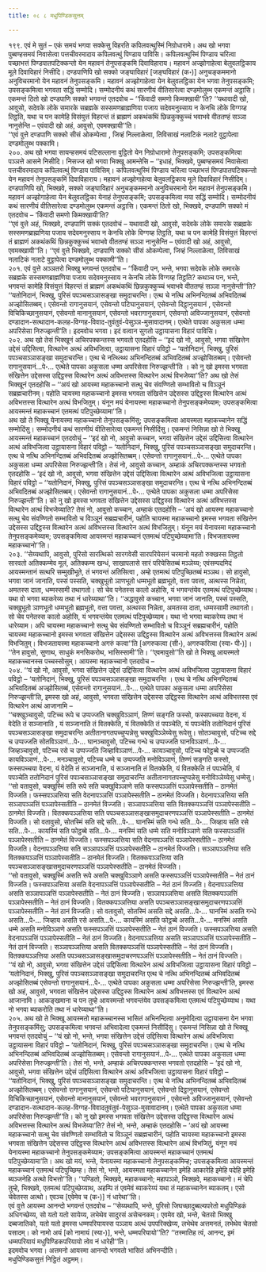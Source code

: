 ```yaml
---
title: ०८ ८ मधुपिण्डिकसुत्तम्

---
```


१९९. एवं मे सुतं – एकं समयं भगवा सक्केसु विहरति कपिलवत्थुस्मिं निग्रोधारामे। अथ खो भगवा पुब्बण्हसमयं निवासेत्वा पत्तचीवरमादाय कपिलवत्थुं पिण्डाय पाविसि। कपिलवत्थुस्मिं पिण्डाय चरित्वा पच्छाभत्तं पिण्डपातपटिक्कन्तो येन महावनं तेनुपसङ्कमि दिवाविहाराय। महावनं अज्झोगाहेत्वा बेलुवलट्ठिकाय मूले दिवाविहारं निसीदि। दण्डपाणिपि खो सक्को जङ्घाविहारं [जङ्घविहारं (क॰)] अनुचङ्कममानो अनुविचरमानो येन महावनं तेनुपसङ्कमि। महावनं अज्झोगाहेत्वा येन बेलुवलट्ठिका येन भगवा तेनुपसङ्कमि; उपसङ्कमित्वा भगवता सद्धिं सम्मोदि। सम्मोदनीयं कथं सारणीयं वीतिसारेत्वा दण्डमोलुब्भ एकमन्तं अट्ठासि। एकमन्तं ठितो खो दण्डपाणि सक्को भगवन्तं एतदवोच – ‘‘किंवादी समणो किमक्खायी’’ति? ‘‘यथावादी खो, आवुसो, सदेवके लोके समारके सब्रह्मके सस्समणब्राह्मणिया पजाय सदेवमनुस्साय न केनचि लोके विग्गय्ह तिट्ठति, यथा च पन कामेहि विसंयुत्तं विहरन्तं तं ब्राह्मणं अकथंकथिं छिन्नकुक्कुच्चं भवाभवे वीततण्हं सञ्ञा नानुसेन्ति – एवंवादी खो अहं, आवुसो, एवमक्खायी’’ति।  
‘‘एवं वुत्ते दण्डपाणि सक्को सीसं ओकम्पेत्वा , जिव्हं निल्लाळेत्वा, तिविसाखं नलाटिकं नलाटे वुट्ठापेत्वा दण्डमोलुब्भ पक्कामि।  
२००. अथ खो भगवा सायन्हसमयं पटिसल्लाना वुट्ठितो येन निग्रोधारामो तेनुपसङ्कमि; उपसङ्कमित्वा पञ्ञत्ते आसने निसीदि। निसज्ज खो भगवा भिक्खू आमन्तेसि – ‘‘इधाहं, भिक्खवे, पुब्बण्हसमयं निवासेत्वा पत्तचीवरमादाय कपिलवत्थुं पिण्डाय पाविसिम्। कपिलवत्थुस्मिं पिण्डाय चरित्वा पच्छाभत्तं पिण्डपातपटिक्कन्तो येन महावनं तेनुपसङ्कमिं दिवाविहाराय। महावनं अज्झोगाहेत्वा बेलुवलट्ठिकाय मूले दिवाविहारं निसीदिम्। दण्डपाणिपि खो, भिक्खवे, सक्को जङ्घाविहारं अनुचङ्कममानो अनुविचरमानो येन महावनं तेनुपसङ्कमि। महावनं अज्झोगाहेत्वा येन बेलुवलट्ठिका येनाहं तेनुपसङ्कमि; उपसङ्कमित्वा मया सद्धिं सम्मोदि। सम्मोदनीयं कथं सारणीयं वीतिसारेत्वा दण्डमोलुब्भ एकमन्तं अट्ठासि। एकमन्तं ठितो खो, भिक्खवे, दण्डपाणि सक्को मं एतदवोच – ‘किंवादी समणो किमक्खायी’ति?  
‘‘एवं वुत्ते अहं, भिक्खवे, दण्डपाणिं सक्कं एतदवोचं – यथावादी खो, आवुसो, सदेवके लोके समारके सब्रह्मके सस्समणब्राह्मणिया पजाय सदेवमनुस्साय न केनचि लोके विग्गय्ह तिट्ठति, यथा च पन कामेहि विसंयुत्तं विहरन्तं तं ब्राह्मणं अकथंकथिं छिन्नकुक्कुच्चं भवाभवे वीततण्हं सञ्ञा नानुसेन्ति – एवंवादी खो अहं, आवुसो, एवमक्खायी’’ति। ‘‘एवं वुत्ते भिक्खवे, दण्डपाणि सक्को सीसं ओकम्पेत्वा, जिव्हं निल्लाळेत्वा, तिविसाखं नलाटिकं नलाटे वुट्ठापेत्वा दण्डमोलुब्भ पक्कामी’’ति।  
२०१. एवं वुत्ते अञ्ञतरो भिक्खु भगवन्तं एतदवोच – ‘‘किंवादी पन, भन्ते, भगवा सदेवके लोके समारके सब्रह्मके सस्समणब्राह्मणिया पजाय सदेवमनुस्साय न केनचि लोके विग्गय्ह तिट्ठति? कथञ्च पन, भन्ते, भगवन्तं कामेहि विसंयुत्तं विहरन्तं तं ब्राह्मणं अकथंकथिं छिन्नकुक्कुच्चं भवाभवे वीततण्हं सञ्ञा नानुसेन्ती’’ति? ‘‘यतोनिदानं, भिक्खु, पुरिसं पपञ्चसञ्ञासङ्खा समुदाचरन्ति। एत्थ चे नत्थि अभिनन्दितब्बं अभिवदितब्बं अज्झोसितब्बम्। एसेवन्तो रागानुसयानं, एसेवन्तो पटिघानुसयानं, एसेवन्तो दिट्ठानुसयानं , एसेवन्तो विचिकिच्छानुसयानं, एसेवन्तो मानानुसयानं, एसेवन्तो भवरागानुसयानं, एसेवन्तो अविज्जानुसयानं, एसेवन्तो दण्डादान-सत्थादान-कलह-विग्गह-विवाद-तुवंतुवं-पेसुञ्ञ-मुसावादानम्। एत्थेते पापका अकुसला धम्मा अपरिसेसा निरुज्झन्ती’ति। इदमवोच भगवा। इदं वत्वान सुगतो उट्ठायासना विहारं पाविसि।  
२०२. अथ खो तेसं भिक्खूनं अचिरपक्कन्तस्स भगवतो एतदहोसि – ‘‘इदं खो नो, आवुसो, भगवा संखित्तेन उद्देसं उद्दिसित्वा, वित्थारेन अत्थं अविभजित्वा, उट्ठायासना विहारं पविट्ठो – ‘यतोनिदानं, भिक्खु, पुरिसं पपञ्चसञ्ञासङ्खा समुदाचरन्ति। एत्थ चे नत्थ्त्थ्थि अभिनन्दितब्बं अभिवदितब्बं अज्झोसितब्बम्। एसेवन्तो रागानुसयानं…पे॰… एत्थेते पापका अकुसला धम्मा अपरिसेसा निरुज्झन्ती’ति । को नु खो इमस्स भगवता संखित्तेन उद्देसस्स उद्दिट्ठस्स वित्थारेन अत्थं अविभत्तस्स वित्थारेन अत्थं विभजेय्या’’ति? अथ खो तेसं भिक्खूनं एतदहोसि – ‘‘अयं खो आयस्मा महाकच्चानो सत्थु चेव संवण्णितो सम्भावितो च विञ्ञूनं सब्रह्मचारीनम्। पहोति चायस्मा महाकच्चानो इमस्स भगवता संखित्तेन उद्देसस्स उद्दिट्ठस्स वित्थारेन अत्थं अविभत्तस्स वित्थारेन अत्थं विभजितुम्। यंनून मयं येनायस्मा महाकच्चानो तेनुपसङ्कमेय्याम; उपसङ्कमित्वा आयस्मन्तं महाकच्चानं एतमत्थं पटिपुच्छेय्यामा’’ति।  
अथ खो ते भिक्खू येनायस्मा महाकच्चानो तेनुपसङ्कमिंसु; उपसङ्कमित्वा आयस्मता महाकच्चानेन सद्धिं सम्मोदिंसु। सम्मोदनीयं कथं सारणीयं वीतिसारेत्वा एकमन्तं निसीदिंसु। एकमन्तं निसिन्ना खो ते भिक्खू आयस्मन्तं महाकच्चानं एतदवोचुं – ‘‘इदं खो नो, आवुसो कच्चान, भगवा संखित्तेन उद्देसं उद्दिसित्वा वित्थारेन अत्थं अविभजित्वा उट्ठायासना विहारं पविट्ठो – ‘यतोनिदानं, भिक्खु, पुरिसं पपञ्चसञ्ञासङ्खा समुदाचरन्ति। एत्थ चे नत्थि अभिनन्दितब्बं अभिवदितब्बं अज्झोसितब्बम्। एसेवन्तो रागानुसयानं…पे॰… एत्थेते पापका अकुसला धम्मा अपरिसेसा निरुज्झन्ती’ति। तेसं नो, आवुसो कच्चान, अम्हाकं अचिरपक्कन्तस्स भगवतो एतदहोसि – ‘इदं खो नो, आवुसो, भगवा संखित्तेन उद्देसं उद्दिसित्वा वित्थारेन अत्थं अविभजित्वा उट्ठायासना विहारं पविट्ठो – ‘‘यतोनिदानं, भिक्खु, पुरिसं पपञ्चसञ्ञासङ्खा समुदाचरन्ति। एत्थ चे नत्थि अभिनन्दितब्बं अभिवदितब्बं अज्झोसितब्बम्। एसेवन्तो रागानुसयानं…पे॰… एत्थेते पापका अकुसला धम्मा अपरिसेसा निरुज्झन्ती’’ति। को नु खो इमस्स भगवता संखित्तेन उद्देसस्स उद्दिट्ठस्स वित्थारेन अत्थं अविभत्तस्स वित्थारेन अत्थं विभजेय्याति? तेसं नो, आवुसो कच्चान, अम्हाकं एतदहोसि – ‘अयं खो आयस्मा महाकच्चानो सत्थु चेव संवण्णितो सम्भावितो च विञ्ञूनं सब्रह्मचारीनं, पहोति चायस्मा महाकच्चानो इमस्स भगवता संखित्तेन उद्देसस्स उद्दिट्ठस्स वित्थारेन अत्थं अविभत्तस्स वित्थारेन अत्थं विभजितुम्। यंनून मयं येनायस्मा महाकच्चानो तेनुपसङ्कमेय्याम; उपसङ्कमित्वा आयस्मन्तं महाकच्चानं एतमत्थं पटिपुच्छेय्यामा’ति। विभजतायस्मा महाकच्चानो’’ति।  
२०३. ‘‘सेय्यथापि, आवुसो, पुरिसो सारत्थिको सारगवेसी सारपरियेसनं चरमानो महतो रुक्खस्स तिट्ठतो सारवतो अतिक्कम्मेव मूलं, अतिक्कम्म खन्धं, साखापलासे सारं परियेसितब्बं मञ्ञेय्य; एवंसम्पदमिदं आयस्मन्तानं सत्थरि सम्मुखीभूते, तं भगवन्तं अतिसित्वा , अम्हे एतमत्थं पटिपुच्छितब्बं मञ्ञथ। सो हावुसो, भगवा जानं जानाति, पस्सं पस्सति, चक्खुभूतो ञाणभूतो धम्मभूतो ब्रह्मभूतो, वत्ता पवत्ता, अत्थस्स निन्नेता, अमतस्स दाता, धम्मस्सामी तथागतो। सो चेव पनेतस्स कालो अहोसि, यं भगवन्तंयेव एतमत्थं पटिपुच्छेय्याथ। यथा वो भगवा ब्याकरेय्य तथा नं धारेय्याथा’’ति। ‘‘अद्धावुसो कच्चान, भगवा जानं जानाति, पस्सं पस्सति, चक्खुभूतो ञाणभूतो धम्मभूतो ब्रह्मभूतो, वत्ता पवत्ता, अत्थस्स निन्नेता, अमतस्स दाता, धम्मस्सामी तथागतो। सो चेव पनेतस्स कालो अहोसि, यं भगवन्तंयेव एतमत्थं पटिपुच्छेय्याम। यथा नो भगवा ब्याकरेय्य तथा नं धारेय्याम। अपि चायस्मा महाकच्चानो सत्थु चेव संवण्णितो सम्भावितो च विञ्ञूनं सब्रह्मचारीनं, पहोति चायस्मा महाकच्चानो इमस्स भगवता संखित्तेन उद्देसस्स उद्दिट्ठस्स वित्थारेन अत्थं अविभत्तस्स वित्थारेन अत्थं विभजितुम्। विभजतायस्मा महाकच्चानो अगरुं कत्वा’’ति [अगरुकत्वा (सी॰), अगरुकरित्वा (स्या॰ पी॰)]। ‘‘तेन हावुसो, सुणाथ, साधुकं मनसिकरोथ, भासिस्सामी’’ति। ‘‘एवमावुसो’’ति खो ते भिक्खू आयस्मतो महाकच्चानस्स पच्चस्सोसुम्। आयस्मा महाकच्चानो एतदवोच –  
२०४. ‘‘यं खो नो, आवुसो, भगवा संखित्तेन उद्देसं उद्दिसित्वा वित्थारेन अत्थं अविभजित्वा उट्ठायासना विहारं पविट्ठो – ‘यतोनिदानं, भिक्खु, पुरिसं पपञ्चसञ्ञासङ्खा समुदाचरन्ति । एत्थ चे नत्थि अभिनन्दितब्बं अभिवदितब्बं अज्झोसितब्बं, एसेवन्तो रागानुसयानं…पे॰… एत्थेते पापका अकुसला धम्मा अपरिसेसा निरुज्झन्ती’ति, इमस्स खो अहं, आवुसो, भगवता संखित्तेन उद्देसस्स उद्दिट्ठस्स वित्थारेन अत्थं अविभत्तस्स एवं वित्थारेन अत्थं आजानामि –  
‘‘चक्खुञ्चावुसो, पटिच्च रूपे च उप्पज्जति चक्खुविञ्ञाणं, तिण्णं सङ्गति फस्सो, फस्सपच्चया वेदना, यं वेदेति तं सञ्जानाति , यं सञ्जानाति तं वितक्केति, यं वितक्केति तं पपञ्चेति, यं पपञ्चेति ततोनिदानं पुरिसं पपञ्चसञ्ञासङ्खा समुदाचरन्ति अतीतानागतपच्चुप्पन्नेसु चक्खुविञ्ञेय्येसु रूपेसु। सोतञ्चावुसो, पटिच्च सद्दे च उप्पज्जति सोतविञ्ञाणं…पे॰… घानञ्चावुसो, पटिच्च गन्धे च उप्पज्जति घानविञ्ञाणं…पे॰… जिव्हञ्चावुसो, पटिच्च रसे च उप्पज्जति जिव्हाविञ्ञाणं…पे॰… कायञ्चावुसो, पटिच्च फोट्ठब्बे च उप्पज्जति कायविञ्ञाणं…पे॰… मनञ्चावुसो, पटिच्च धम्मे च उप्पज्जति मनोविञ्ञाणं, तिण्णं सङ्गति फस्सो, फस्सपच्चया वेदना, यं वेदेति तं सञ्जानाति, यं सञ्जानाति तं वितक्केति, यं वितक्केति तं पपञ्चेति, यं पपञ्चेति ततोनिदानं पुरिसं पपञ्चसञ्ञासङ्खा समुदाचरन्ति अतीतानागतपच्चुप्पन्नेसु मनोविञ्ञेय्येसु धम्मेसु।  
‘‘सो वतावुसो, चक्खुस्मिं सति रूपे सति चक्खुविञ्ञाणे सति फस्सपञ्ञत्तिं पञ्ञापेस्सतीति – ठानमेतं विज्जति। फस्सपञ्ञत्तिया सति वेदनापञ्ञत्तिं पञ्ञापेस्सतीति – ठानमेतं विज्जति। वेदनापञ्ञत्तिया सति सञ्ञापञ्ञत्तिं पञ्ञापेस्सतीति – ठानमेतं विज्जति। सञ्ञापञ्ञत्तिया सति वितक्कपञ्ञत्तिं पञ्ञापेस्सतीति – ठानमेतं विज्जति। वितक्कपञ्ञत्तिया सति पपञ्चसञ्ञासङ्खासमुदाचरणपञ्ञत्तिं पञ्ञापेस्सतीति – ठानमेतं विज्जति। सो वतावुसो, सोतस्मिं सति सद्दे सति…पे॰… घानस्मिं सति गन्धे सति…पे॰… जिव्हाय सति रसे सति…पे॰… कायस्मिं सति फोट्ठब्बे सति…पे॰… मनस्मिं सति धम्मे सति मनोविञ्ञाणे सति फस्सपञ्ञत्तिं पञ्ञापेस्सतीति – ठानमेतं विज्जति। फस्सपञ्ञत्तिया सति वेदनापञ्ञत्तिं पञ्ञापेस्सतीति – ठानमेतं विज्जति। वेदनापञ्ञत्तिया सति सञ्ञापञ्ञत्तिं पञ्ञापेस्सतीति – ठानमेतं विज्जति। सञ्ञापञ्ञत्तिया सति वितक्कपञ्ञत्तिं पञ्ञापेस्सतीति – ठानमेतं विज्जति। वितक्कपञ्ञत्तिया सति पपञ्चसञ्ञासङ्खासमुदाचरणपञ्ञत्तिं पञ्ञापेस्सतीति – ठानमेतं विज्जति।  
‘‘सो वतावुसो, चक्खुस्मिं असति रूपे असति चक्खुविञ्ञाणे असति फस्सपञ्ञत्तिं पञ्ञापेस्सतीति – नेतं ठानं विज्जति। फस्सपञ्ञत्तिया असति वेदनापञ्ञत्तिं पञ्ञापेस्सतीति – नेतं ठानं विज्जति। वेदनापञ्ञत्तिया असति सञ्ञापञ्ञत्तिं पञ्ञापेस्सतीति – नेतं ठानं विज्जति। सञ्ञापञ्ञत्तिया असति वितक्कपञ्ञत्तिं पञ्ञापेस्सतीति – नेतं ठानं विज्जति। वितक्कपञ्ञत्तिया असति पपञ्चसञ्ञासङ्खासमुदाचरणपञ्ञत्तिं पञ्ञापेस्सतीति – नेतं ठानं विज्जति। सो वतावुसो, सोतस्मिं असति सद्दे असति…पे॰… घानस्मिं असति गन्धे असति…पे॰… जिव्हाय असति रसे असति…पे॰… कायस्मिं असति फोट्ठब्बे असति…पे॰… मनस्मिं असति धम्मे असति मनोविञ्ञाणे असति फस्सपञ्ञत्तिं पञ्ञापेस्सतीति – नेतं ठानं विज्जति। फस्सपञ्ञत्तिया असति वेदनापञ्ञत्तिं पञ्ञापेस्सतीति – नेतं ठानं विज्जति। वेदनापञ्ञत्तिया असति सञ्ञापञ्ञत्तिं पञ्ञापेस्सतीति – नेतं ठानं विज्जति। सञ्ञापञ्ञत्तिया असति वितक्कपञ्ञत्तिं पञ्ञापेस्सतीति – नेतं ठानं विज्जति। वितक्कपञ्ञत्तिया असति पपञ्चसञ्ञासङ्खासमुदाचरणपञ्ञत्तिं पञ्ञापेस्सतीति – नेतं ठानं विज्जति।  
‘‘यं खो नो, आवुसो, भगवा संखित्तेन उद्देसं उद्दिसित्वा वित्थारेन अत्थं अविभजित्वा उट्ठायासना विहारं पविट्ठो – ‘यतोनिदानं, भिक्खु, पुरिसं पपञ्चसञ्ञासङ्खा समुदाचरन्ति एत्थ चे नत्थि अभिनन्दितब्बं अभिवदितब्बं अज्झोसितब्बं एसेवन्तो रागानुसयानं…पे॰… एत्थेते पापका अकुसला धम्मा अपरिसेसा निरुज्झन्ती’ति, इमस्स खो अहं, आवुसो, भगवता संखित्तेन उद्देसस्स उद्दिट्ठस्स वित्थारेन अत्थं अविभत्तस्स एवं वित्थारेन अत्थं आजानामि। आकङ्खमाना च पन तुम्हे आयस्मन्तो भगवन्तंयेव उपसङ्कमित्वा एतमत्थं पटिपुच्छेय्याथ। यथा नो भगवा ब्याकरोति तथा नं धारेय्याथा’’ति।  
२०५. अथ खो ते भिक्खू आयस्मतो महाकच्चानस्स भासितं अभिनन्दित्वा अनुमोदित्वा उट्ठायासना येन भगवा तेनुपसङ्कमिंसु; उपसङ्कमित्वा भगवन्तं अभिवादेत्वा एकमन्तं निसीदिंसु। एकमन्तं निसिन्ना खो ते भिक्खू भगवन्तं एतदवोचुं – ‘‘यं खो नो, भन्ते, भगवा संखित्तेन उद्देसं उद्दिसित्वा वित्थारेन अत्थं अविभजित्वा उट्ठायासना विहारं पविट्ठो – ‘यतोनिदानं, भिक्खु, पुरिसं पपञ्चसञ्ञासङ्खा समुदाचरन्ति। एत्थ चे नत्थि अभिनन्दितब्बं अभिवदितब्बं अज्झोसितब्बम्। एसेवन्तो रागानुसयानं…पे॰… एत्थेते पापका अकुसला धम्मा अपरिसेसा निरुज्झन्ती’ति। तेसं नो, भन्ते, अम्हाकं अचिरपक्कन्तस्स भगवतो एतदहोसि – ‘इदं खो नो, आवुसो, भगवा संखित्तेन उद्देसं उद्दिसित्वा वित्थारेन अत्थं अविभजित्वा उट्ठायासना विहारं पविट्ठो – ‘‘यतोनिदानं, भिक्खु, पुरिसं पपञ्चसञ्ञासङ्खा समुदाचरन्ति। एत्थ चे नत्थि अभिनन्दितब्बं अभिवदितब्बं अज्झोसितब्बम्। एसेवन्तो रागानुसयानं, एसेवन्तो पटिघानुसयानं, एसेवन्तो दिट्ठानुसयानं, एसेवन्तो विचिकिच्छानुसयानं, एसेवन्तो मानानुसयानं, एसेवन्तो भवरागानुसयानं , एसेवन्तो अविज्जानुसयानं, एसेवन्तो दण्डादान-सत्थादान-कलह-विग्गह-विवादतुवंतुवं-पेसुञ्ञ-मुसावादानम्। एत्थेते पापका अकुसला धम्मा अपरिसेसा निरुज्झन्ती’’ति। को नु खो इमस्स भगवता संखित्तेन उद्देसस्स उद्दिट्ठस्स वित्थारेन अत्थं अविभत्तस्स वित्थारेन अत्थं विभजेय्या’ति? तेसं नो, भन्ते, अम्हाकं एतदहोसि – ‘अयं खो आयस्मा महाकच्चानो सत्थु चेव संवण्णितो सम्भावितो च विञ्ञूनं सब्रह्मचारीनं, पहोति चायस्मा महाकच्चानो इमस्स भगवता संखित्तेन उद्देसस्स उद्दिट्ठस्स वित्थारेन अत्थं अविभत्तस्स वित्थारेन अत्थं विभजितुं, यंनून मयं येनायस्मा महाकच्चानो तेनुपसङ्कमेय्याम; उपसङ्कमित्वा आयस्मन्तं महाकच्चानं एतमत्थं पटिपुच्छेय्यामा’ति। अथ खो मयं, भन्ते, येनायस्मा महाकच्चानो तेनुपसङ्कमिम्ह; उपसङ्कमित्वा आयस्मन्तं महाकच्चानं एतमत्थं पटिपुच्छिम्ह। तेसं नो, भन्ते, आयस्मता महाकच्चानेन इमेहि आकारेहि इमेहि पदेहि इमेहि ब्यञ्जनेहि अत्थो विभत्तो’’ति। ‘‘पण्डितो, भिक्खवे, महाकच्चानो; महापञ्ञो, भिक्खवे, महाकच्चानो। मं चेपि तुम्हे, भिक्खवे, एतमत्थं पटिपुच्छेय्याथ, अहम्पि तं एवमेवं ब्याकरेय्यं यथा तं महाकच्चानेन ब्याकतम्। एसो चेवेतस्स अत्थो। एवञ्च [एवेमेव च (क॰)] नं धारेथा’’ति।  
एवं वुत्ते आयस्मा आनन्दो भगवन्तं एतदवोच – ‘‘सेय्यथापि, भन्ते, पुरिसो जिघच्छादुब्बल्यपरेतो मधुपिण्डिकं अधिगच्छेय्य, सो यतो यतो सायेय्य, लभेथेव सादुरसं असेचनकम्। एवमेव खो, भन्ते, चेतसो भिक्खु दब्बजातिको, यतो यतो इमस्स धम्मपरियायस्स पञ्ञाय अत्थं उपपरिक्खेय्य, लभेथेव अत्तमनतं, लभेथेव चेतसो पसादम्। को नामो अयं [को नामायं (स्या॰)], भन्ते, धम्मपरियायो’’ति? ‘‘तस्मातिह त्वं, आनन्द, इमं धम्मपरियायं मधुपिण्डिकपरियायो त्वेव नं धारेही’’ति।  
इदमवोच भगवा। अत्तमनो आयस्मा आनन्दो भगवतो भासितं अभिनन्दीति।  
मधुपिण्डिकसुत्तं निट्ठितं अट्ठमम्।  

